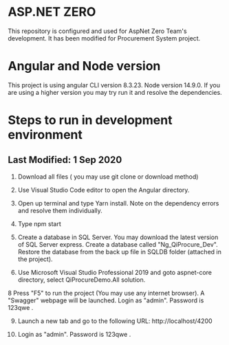 # ASP.NET ZERO

This repository is configured and used for AspNet Zero Team's development. 
It has been modified for Procurement System project.

# Angular and Node version

This project is using angular CLI version 8.3.23. Node version 14.9.0. If you are using a higher version you may try run it and resolve the dependencies.

# Steps to run in development environment
## Last Modified: 1 Sep 2020

1. Download all files ( you may use git clone or download method)

2. Use Visual Studio Code editor to open the Angular directory.

3. Open up terminal and type Yarn install. Note on the dependency errors and resolve them individually.

5. Type npm start

6. Create a database in SQL Server. You may download the latest version of SQL Server express.
Create a database called "Ng_QiProcure_Dev". Restore the database from the back up file in SQLDB folder (attached in the project).

7. Use Microsoft Visual Studio Professional 2019 and goto aspnet-core directory, select QiProcureDemo.All solution.

8 Press "F5" to run the project (You may use any internet browser). A "Swagger" webpage will be launched. Login as "admin". Password is 123qwe .

9. Launch a new tab and go to the following URL:
http://localhost/4200

10. Login as "admin". Password is 123qwe .






